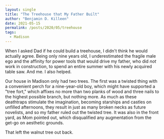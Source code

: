 ```yaml
---
layout: single
title: "The Treehouse that My Father Built"
author: "Benjamin D. Killeen"
date: 2021-05-15
permalink: /posts/2020/05/treehouse
tags:
  - Madison
---
```


When I asked Dad if he could build a treehouse, I didn't think he would actually agree. Being only
nine years old, I underestimated the fragile male ego and the affinity for power tools that would
drive my father, who did _not_ work in construction, to spend an entire summer with his newly
acquired table saw. And me. I also helped.

Our house in Madison only had two trees. The first was a twisted thing with a convenient perch for a
nine-year-old boy, which might have supported a "tree fort," which affixes no more than two planks of wood
and three nails to the highest possible branch, but nothing more. As much as these deathtraps
stimulate the imagination, becoming starships and castles on unfilled afternoons, they result in
just as many broken necks as future novelists, and so my father ruled out the twisted tree. It was
also in the front yard, as Mom pointed out, which disqualified any augmentation from the get-go on
aesthetic grounds.

That left the walnut tree out back.

